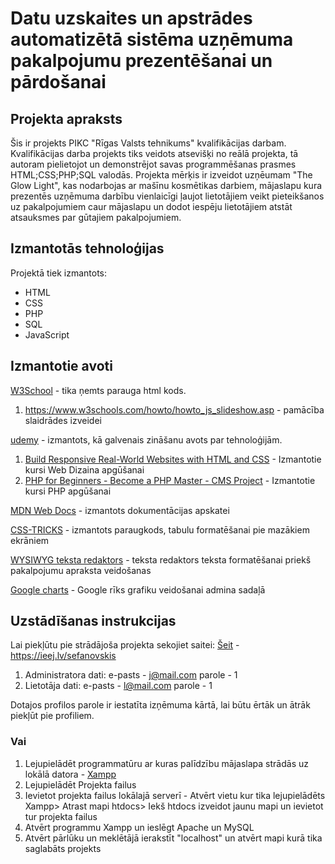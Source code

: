 # Datu uzskaites un apstrādes automatizētā sistēma uzņēmuma pakalpojumu prezentēšanai un pārdošanai

## Projekta apraksts
Šis ir projekts PIKC "Rīgas Valsts tehnikums" kvalifikācijas darbam. Kvalifikācijas darba projekts tiks veidots atsevišķi no reālā projekta, tā autoram pielietojot un demonstrējot savas programmēšanas prasmes HTML;CSS;PHP;SQL valodās. Projekta mērķis ir izveidot uzņēumam "The Glow Light", kas nodarbojas ar mašīnu kosmētikas darbiem, mājaslapu kura prezentēs uzņēmuma darbību vienlaicīgi ļaujot lietotājiem veikt pieteikšanos uz pakalpojumiem caur mājaslapu un dodot iespēju lietotājiem atstāt atsauksmes par gūtajiem pakalpojumiem.

## Izmantotās tehnoloģijas
Projektā tiek izmantots:
- HTML
- CSS
- PHP
- SQL
- JavaScript

## Izmantotie avoti
[W3School](https://www.w3schools.com/html/default.asp) - tika ņemts parauga html kods.
1. https://www.w3schools.com/howto/howto_js_slideshow.asp - pamācība slaidrādes izveidei

[udemy](udemy.com) - izmantots, kā galvenais zināšanu avots par tehnoloģijām.
 1. [Build Responsive Real-World Websites with HTML and CSS](https://www.udemy.com/course/design-and-develop-a-killer-website-with-html5-and-css3/) - Izmantotie kursi Web Dizaina apgūšanai
 2. [PHP for Beginners - Become a PHP Master - CMS Project](https://www.udemy.com/course/php-for-complete-beginners-includes-msql-object-oriented/) - Izmantotie kursi PHP apgūšanai

[MDN Web Docs](https://developer.mozilla.org/en-US/docs/Web) - izmantots dokumentācijas apskatei

[CSS-TRICKS](https://css-tricks.com/responsive-data-tables/) - izmantots paraugkods, tabulu formatēšanai pie mazākiem ekrāniem

[WYSIWYG teksta redaktors](https://summernote.org/) - teksta redaktors teksta formatēšanai priekš pakalpojumu apraksta veidošanas

[Google charts](https://developers.google.com/chart) - Google rīks grafiku veidošanai admina sadaļā



## Uzstādīšanas instrukcijas
Lai piekļūtu pie strādājoša projekta sekojiet saitei: [Šeit](https://kvaldarbstgl.000webhostapp.com/) - https://ieej.lv/sefanovskis
1. Administratora dati: e-pasts - j@mail.com parole - 1
2. Lietotāja dati: e-pasts - l@mail.com parole - 1

Dotajos profilos parole ir iestatīta izņēmuma kārtā, lai būtu ērtāk un ātrāk piekļūt pie profiliem.

### Vai 
1. Lejupielādēt programmatūru ar kuras palīdzību mājaslapa strādās uz lokālā datora - [Xampp](https://www.apachefriends.org/index.html)
2. Lejupielādēt Projekta failus
3. Ievietot projekta failus lokālajā serverī - Atvērt vietu kur tika lejupielādēts Xampp> Atrast mapi htdocs> Iekš htdocs izveidot jaunu mapi un ievietot tur projekta failus
4. Atvērt programmu Xampp un ieslēgt Apache un MySQL
5. Atvērt pārlūku un meklētājā ierakstīt "localhost" un atvērt mapi kurā tika saglabāts projekts


